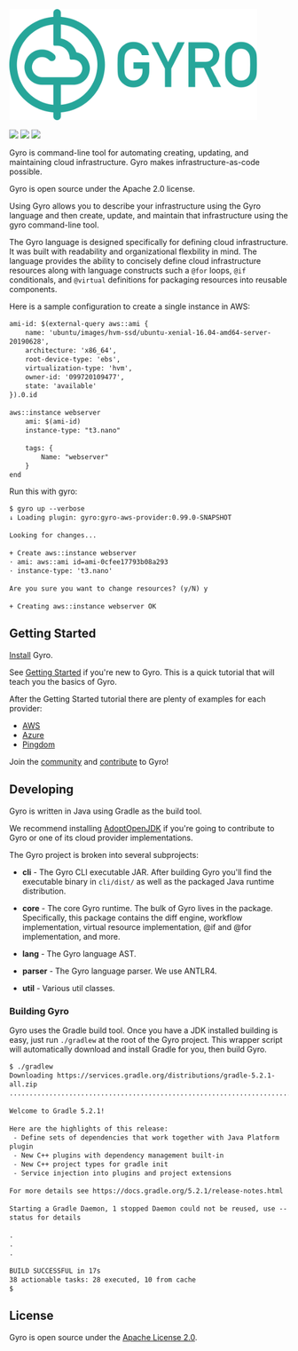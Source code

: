 <img src="etc/gyro.png" height="200"/>

<img src="https://img.shields.io/gitter/room/perfectsense/gyro"/> <img src="https://api.travis-ci.org/perfectsense/gyro.svg?branch=master"/> <img src="https://img.shields.io/github/license/perfectsense/gyro"/>

Gyro is command-line tool for automating creating, updating, and maintaining cloud infrastructure. Gyro makes infrastructure-as-code possible.

Gyro is open source under the Apache 2.0 license.

Using Gyro allows you to describe your infrastructure using the Gyro language and then create, update, and maintain that infrastructure using the gyro command-line tool.

The Gyro language is designed specifically for defining cloud infrastructure. It was built with readability and organizational flexbility in mind. The language provides the ability to concisely define cloud infrastructure resources along with language constructs such a `@for` loops, `@if` conditionals, and `@virtual` definitions for packaging resources into reusable components.

Here is a sample configuration to create a single instance in AWS:

```
ami-id: $(external-query aws::ami {
    name: 'ubuntu/images/hvm-ssd/ubuntu-xenial-16.04-amd64-server-20190628',
    architecture: 'x86_64',
    root-device-type: 'ebs',
    virtualization-type: 'hvm',
    owner-id: '099720109477',
    state: 'available'
}).0.id

aws::instance webserver
    ami: $(ami-id)
    instance-type: "t3.nano"

    tags: {
        Name: "webserver"
    }
end
```

Run this with gyro:

```
$ gyro up --verbose
↓ Loading plugin: gyro:gyro-aws-provider:0.99.0-SNAPSHOT

Looking for changes...

+ Create aws::instance webserver
· ami: aws::ami id=ami-0cfee17793b08a293
· instance-type: 't3.nano'

Are you sure you want to change resources? (y/N) y

+ Creating aws::instance webserver OK
```

## Getting Started

[Install](https://gyro.dev/guides/getting-started/installing.html#installing-gyro) Gyro.

See [Getting Started](https://gyro.dev/guides/getting-started/index.html) if you're new to Gyro. This is a quick tutorial that will teach you the basics of Gyro.

After the Getting Started tutorial there are plenty of examples for each provider:

- [AWS](https://github.com/perfectsense/gyro-aws-provider/tree/master/examples)
- [Azure](https://github.com/perfectsense/gyro-azure-provider/tree/master/examples)
- [Pingdom](https://github.com/perfectsense/gyro-pingdom-provider/tree/master/examples)

Join the [community](https://gyro.dev/guides/contribute/#chat) and [contribute](https://gyro.dev/guides/contribute/#contribute) to Gyro!

## Developing

Gyro is written in Java using Gradle as the build tool. 

We recommend installing [AdoptOpenJDK](https://adoptopenjdk.net/) if you're going to contribute to Gyro or one of its cloud
provider implementations.

The Gyro project is broken into several subprojects:

- **cli** - The Gyro CLI executable JAR. After building Gyro you'll find the executable binary in ``cli/dist/`` as well as the packaged Java runtime distribution.

- **core** - The core Gyro runtime. The bulk of Gyro lives in the package. Specifically, this package contains the diff engine, workflow implementation, virtual resource implementation, @if and @for implementation, and more.

- **lang** - The Gyro language AST.

- **parser** - The Gyro language parser. We use ANTLR4.

- **util** - Various util classes. 

### Building Gyro

Gyro uses the Gradle build tool. Once you have a JDK installed building is easy, just run `./gradlew` at the root of the Gyro project. This wrapper script will automatically download and install Gradle for you, then build Gyro.

```shell
$ ./gradlew
Downloading https://services.gradle.org/distributions/gradle-5.2.1-all.zip
..............................................................................................................................

Welcome to Gradle 5.2.1!

Here are the highlights of this release:
 - Define sets of dependencies that work together with Java Platform plugin
 - New C++ plugins with dependency management built-in
 - New C++ project types for gradle init
 - Service injection into plugins and project extensions

For more details see https://docs.gradle.org/5.2.1/release-notes.html

Starting a Gradle Daemon, 1 stopped Daemon could not be reused, use --status for details

.
.
.

BUILD SUCCESSFUL in 17s
38 actionable tasks: 28 executed, 10 from cache
$
```

## License

Gyro is open source under the [Apache License 2.0](https://github.com/perfectsense/gyro/blob/master/LICENSE).

